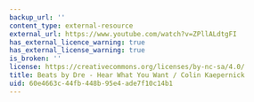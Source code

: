 ```yaml
---
backup_url: ''
content_type: external-resource
external_url: https://www.youtube.com/watch?v=ZPllALdtgFI
has_external_licence_warning: true
has_external_license_warning: true
is_broken: ''
license: https://creativecommons.org/licenses/by-nc-sa/4.0/
title: Beats by Dre - Hear What You Want / Colin Kaepernick
uid: 60e4663c-44fb-448b-95e4-ade7f10c14b1
---
```

